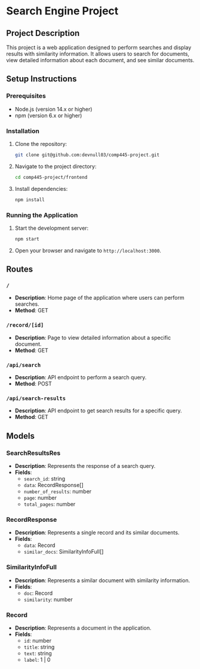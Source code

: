 # Search Engine Project

## Project Description
This project is a web application designed to perform searches and display results with similarity information. It allows users to search for documents, view detailed information about each document, and see similar documents.

## Setup Instructions

### Prerequisites
- Node.js (version 14.x or higher)
- npm (version 6.x or higher)

### Installation
1. Clone the repository:
    ```sh
    git clone git@github.com:devnull03/comp445-project.git
    ```
2. Navigate to the project directory:
    ```sh
    cd comp445-project/frontend
    ```
3. Install dependencies:
    ```sh
    npm install
    ```

### Running the Application
1. Start the development server:
    ```sh
    npm start
    ```
2. Open your browser and navigate to `http://localhost:3000`.

## Routes
### `/`
- **Description**: Home page of the application where users can perform searches.
- **Method**: GET

### `/record/[id]`
- **Description**: Page to view detailed information about a specific document.
- **Method**: GET

### `/api/search`
- **Description**: API endpoint to perform a search query.
- **Method**: POST

### `/api/search-results`
- **Description**: API endpoint to get search results for a specific query.
- **Method**: GET

## Models
### SearchResultsRes
- **Description**: Represents the response of a search query.
- **Fields**:
  - `search_id`: string
  - `data`: RecordResponse[]
  - `number_of_results`: number
  - `page`: number
  - `total_pages`: number

### RecordResponse
- **Description**: Represents a single record and its similar documents.
- **Fields**:
  - `data`: Record
  - `similar_docs`: SimilarityInfoFull[]

### SimilarityInfoFull
- **Description**: Represents a similar document with similarity information.
- **Fields**:
  - `doc`: Record
  - `similarity`: number

### Record
- **Description**: Represents a document in the application.
- **Fields**:
  - `id`: number
  - `title`: string
  - `text`: string
  - `label`: 1 | 0
